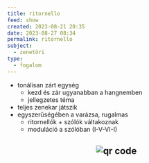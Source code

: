 ```yaml
---
title: ritornello
feed: show
created: 2023-08-21 20:35
date: 2023-08-27 08:34
permalink: ritornello
subject:
  - zenetöri
type:
  - fogalom
---
```


- tonálisan zárt egység
	- kezd és zár ugyanabban a hangnemben
	- jellegzetes téma
- teljes zenekar játszik
- egyszerűségében a varázsa, rugalmas
	- ritornellók + szólók váltakoznak	
	- moduláció a szólóban (I-V-VI-I)



## <p style="text-align: center;"><img src="https://chart.googleapis.com/chart?cht=qr&chl=https://notes.andrasdenes.com/ritornello-forma&chs=180x180&choe=UTF-8&chld=L|2" alt="qr code"></p>

